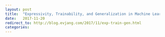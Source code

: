 ```yaml
---
layout: post
title:  "Expressivity, Trainability, and Generalization in Machine Learning"
date:   2017-11-20
redirect_to: http://blog.evjang.com/2017/11/exp-train-gen.html
categories:
---
```

	